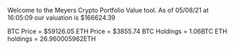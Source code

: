 Welcome to the Meyers Crypto Portfolio Value tool. 
As of 05/08/21 at 16:05:09 our valuation is $166624.39 

BTC Price = $59126.05
 ETH Price = $3855.74
BTC Holdings = 1.06BTC
 ETH holdings = 26.960005962ETH 
